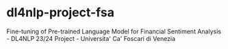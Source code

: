 # dl4nlp-project-fsa
Fine-tuning of Pre-trained Language Model for Financial Sentiment Analysis - DL4NLP 23/24 Project - Universita' Ca' Foscari di Venezia
